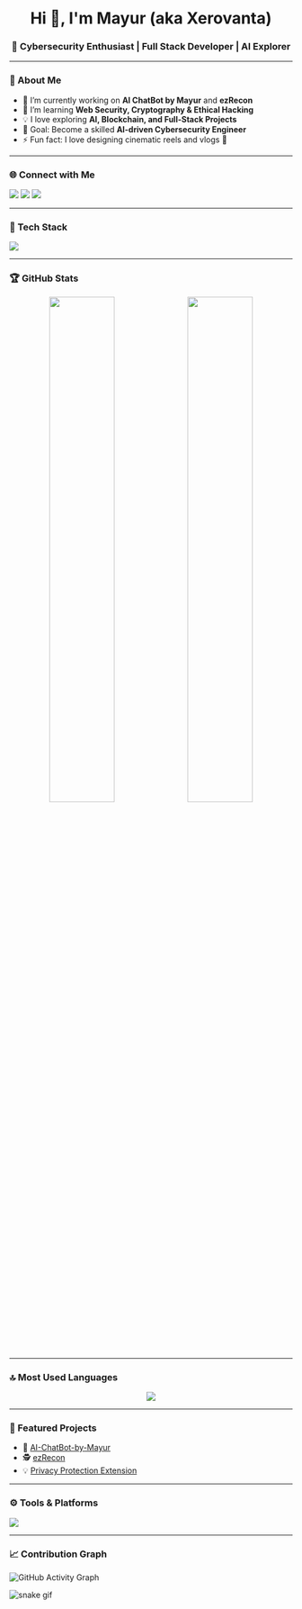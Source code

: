 <h1 align="center">Hi 👋, I'm Mayur (aka Xerovanta)</h1>
<h3 align="center">🚀 Cybersecurity Enthusiast | Full Stack Developer | AI Explorer</h3>

---

### 🧠 About Me
- 🔭 I’m currently working on **AI ChatBot by Mayur** and **ezRecon**
- 🌱 I’m learning **Web Security, Cryptography & Ethical Hacking**
- 💡 I love exploring **AI, Blockchain, and Full-Stack Projects**
- 🎯 Goal: Become a skilled **AI-driven Cybersecurity Engineer**
- ⚡ Fun fact: I love designing cinematic reels and vlogs 🎥

---

### 🌐 Connect with Me
<p align="left">
<a href="https://www.linkedin.com/in/YOUR-LINKEDIN" target="_blank"><img src="https://img.shields.io/badge/LinkedIn-0077B5?style=for-the-badge&logo=linkedin&logoColor=white"/></a>
<a href="https://instagram.com/YOUR-INSTAGRAM" target="_blank"><img src="https://img.shields.io/badge/Instagram-E4405F?style=for-the-badge&logo=instagram&logoColor=white"/></a>
<a href="mailto:YOUR-EMAIL@gmail.com"><img src="https://img.shields.io/badge/Gmail-D14836?style=for-the-badge&logo=gmail&logoColor=white"/></a>
</p>

---

### 🧰 Tech Stack
<p align="left">
  <img src="https://skillicons.dev/icons?i=python,typescript,javascript,react,nodejs,express,mongodb,mysql,bash,git,tailwind,vercel,linux" />
</p>

---

### 🏆 GitHub Stats
<p align="center">
  <img width="48%" src="https://github-readme-stats.vercel.app/api?username=xerovanta&show_icons=true&theme=tokyonight" />
  <img width="48%" src="https://github-readme-streak-stats.herokuapp.com/?user=xerovanta&theme=tokyonight" />
</p>

---

### 🔝 Most Used Languages
<p align="center">
  <img src="https://github-readme-stats.vercel.app/api/top-langs/?username=xerovanta&layout=compact&theme=tokyonight" />
</p>

---

### 💼 Featured Projects
- 🧠 [AI-ChatBot-by-Mayur](https://github.com/xerovanta/AI-ChatBot-by-Mayur)
- 🕵️ [ezRecon](https://github.com/xerovanta/ezRecon)
- 💡 [Privacy Protection Extension](https://github.com/xerovanta/PrivacyProtect)

---

### ⚙️ Tools & Platforms
<p align="left">
  <img src="https://skillicons.dev/icons?i=vscode,figma,postman,github,vercel,heroku" />
</p>

---

### 📈 Contribution Graph
![GitHub Activity Graph](https://github-readme-activity-graph.vercel.app/graph?username=xerovanta&theme=tokyo-night)

![snake gif](https://github.com/xerovanta/xerovanta/blob/output/github-contribution-grid-snake.gif)

